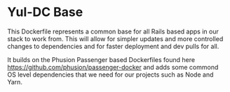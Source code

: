 # Yul-DC Base

This Dockerfile represents a common base for all Rails based apps in our stack to work from.  This will allow for 
simpler updates and more controlled changes to dependencies and for faster deployment and dev pulls for all.

It builds on the Phusion Passenger based Dockerfiles found here https://github.com/phusion/passenger-docker and 
adds some commond OS level dependencies that we need for our projects such as Node and Yarn.
